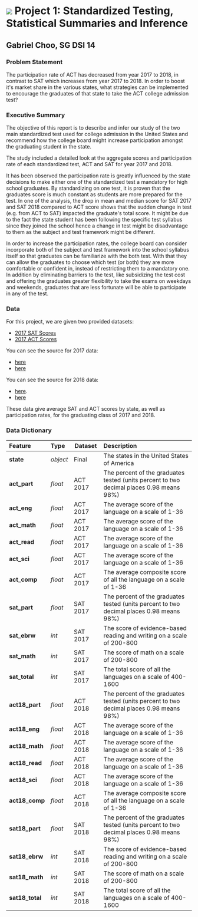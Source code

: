 # ![](https://ga-dash.s3.amazonaws.com/production/assets/logo-9f88ae6c9c3871690e33280fcf557f33.png) Project 1: Standardized Testing, Statistical Summaries and Inference

## Gabriel Choo, SG DSI 14

### Problem Statement
The participation rate of ACT has decreased from year 2017 to 2018, in contrast to SAT which increases from year 2017 to 2018. In order to boost it's market share in the various states, what strategies can be implemented to encourage the graduates of that state to take the ACT college admission test?

### Executive Summary

The objective of this report is to describe and infer our study of the two main standardized test used for college admission in the United States and recommend how the college board might increase participation amongst the graduating student in the state.

The study included a detailed look at the aggregate scores and participation rate of each standardized test, ACT and SAT for year 2017 and 2018.

It has been observed the participation rate is greatly influenced by the state decisions to make either one of the standardized test a mandatory for high school graduates. By standardizing on one test, it is proven that the graduates score is much constant as students are more prepared for the test. In one of the analysis, the drop in mean and median score for SAT 2017 and SAT 2018 compared to ACT score shows that the sudden change in test (e.g. from ACT to SAT) impacted the graduate's total score. It might be due to the fact the state student has been following the specific test syllabus since they joined the school hence a change in test might be disadvantage to them as the subject and test framework might be different.

In order to increase the participation rates, the college board can consider incorporate both of the subject and test framework into the school syllabus itself so that graduates can be familiarize with the both test. With that they can allow the graduates to choose which test (or both) they are more comfortable or confident in, instead of restricting them to a mandatory one. In addition by eliminating barriers to the test, like subsidizing the test cost and offering the graduates greater flexibility to take the exams on weekdays and weekends, graduates that are less fortunate will be able to participate in any of the test.


### Data

For this project, we are given two provided datasets:
- [2017 SAT Scores](./data/sat_2017.csv)
- [2017 ACT Scores](./data/act_2017.csv)

You can see the source for 2017 data:
- [here](https://blog.collegevine.com/here-are-the-average-sat-scores-by-state/)
- [here](https://blog.prepscholar.com/act-scores-by-state-averages-highs-and-lows)

You can see the source for 2018 data:
- [here](https://reports.collegeboard.org/sat-suite-program-results/state-results).
- [here](http://www.act.org/content/dam/act/unsecured/documents/cccr2018/Average-Scores-by-State.pdf)

These data give average SAT and ACT scores by state, as well as participation rates, for the graduating class of 2017 and 2018.

### Data Dictionary

|Feature|Type|Dataset|Description|
|:---|:---|---|:---|
|**state**|*object*|Final|The states in the United States of America
|**act_part**|*float*|ACT 2017|The percent of the graduates tested (units percent to two decimal places 0.98 means 98%)
|**act_eng**|*float*|ACT 2017|The average score of the language on a scale of 1-36
|**act_math**|*float*|ACT 2017|The average score of the language on a scale of 1-36
|**act_read**|*float*|ACT 2017|The average score of the language on a scale of 1-36
|**act_sci**|*float*|ACT 2017|The average score of the language on a scale of 1-36
|**act_comp**|*float*|ACT 2017|The average composite score of all the language on a scale of 1-36
|**sat_part**|*float*|SAT 2017|The percent of the graduates tested (units percent to two decimal places 0.98 means 98%)
|**sat_ebrw**|*int*|SAT 2017|The score of evidence-based reading and writing on a scale of 200-800
|**sat_math**|*int*|SAT 2017|The score of math on a scale of 200-800
|**sat_total**|*int*|SAT 2017|The total score of all the languages on a scale of 400-1600
|**act18_part**|*float*|ACT 2018|The percent of the graduates tested (units percent to two decimal places 0.98 means 98%)
|**act18_eng**|*float*|ACT 2018|The average score of the language on a scale of 1-36
|**act18_math**|*float*|ACT 2018|The average score of the language on a scale of 1-36
|**act18_read**|*float*|ACT 2018|The average score of the language on a scale of 1-36
|**act18_sci**|*float*|ACT 2018|The average score of the language on a scale of 1-36
|**act18_comp**|*float*|ACT 2018|The average composite score of all the language on a scale of 1-36
|**sat18_part**|*float*|SAT 2018|The percent of the graduates tested (units percent to two decimal places 0.98 means 98%)
|**sat18_ebrw**|*int*|SAT 2018|The score of evidence-based reading and writing on a scale of 200-800
|**sat18_math**|*int*|SAT 2018|The score of math on a scale of 200-800
|**sat18_total**|*int*|SAT 2018|The total score of all the languages on a scale of 400-1600
